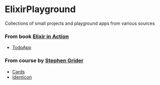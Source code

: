 # ElixirPlayground

Collections of small projects and playground apps from various sources

### From book [Elixir in Action](https://github.com/sasa1977/elixir-in-action)

- [TodoApp](/todo)

### From course by [Stephen Grider](https://github.com/StephenGrider/ElixirCode)

- [Cards](/cards)
- [Identicon](/identicon)